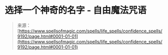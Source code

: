 <!--yml

category: 未分类

date: 2024-06-12 18:44:55

-->

# 选择一个神奇的名字 - 自由魔法咒语

> 来源：[https://www.spellsofmagic.com/spells/life_spells/confidence_spells/9192/page.html#0001-01-01](https://www.spellsofmagic.com/spells/life_spells/confidence_spells/9192/page.html#0001-01-01)
